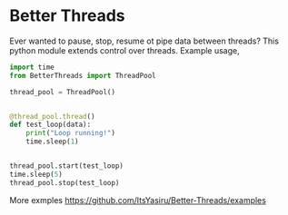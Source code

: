 # Better Threads
Ever wanted to pause, stop, resume ot pipe data between threads? This python module extends control over threads. Example usage,
```py
import time
from BetterThreads import ThreadPool

thread_pool = ThreadPool()


@thread_pool.thread()
def test_loop(data):
    print("Loop running!")
    time.sleep(1)


thread_pool.start(test_loop)
time.sleep(5)
thread_pool.stop(test_loop)
```
More exmples https://github.com/ItsYasiru/Better-Threads/examples